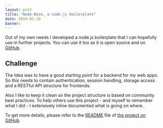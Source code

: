 ```yaml
---
layout: post
title: "Node-Base, a node.js boilerplate"
date: 2014-01-10
banner: 
---
```


Out of my own needs I developed a node.js boilerplate that I can hopefully use in further projects.
You can use it too as it is open source and on [GitHub][nodebasegh].

## Challenge

The Idea was to have a good starting point for a backend for my web apps. 
So this needs to contain authentication, session handling, storage access and a RESTful API structure for frontends.

Also I like to keep it clean so the project structure is based on community best practices.
To help others use this project - and myself to remember what I did - I extensively inline documented what is going on where.

To get more details, please refer to the [README][nodebaseghreadme] file of [the project on GitHub][nodebasegh]. 

[nodebasegh]: https://github.com/rocco/node-base
[nodebaseghreadme]: https://github.com/rocco/node-base/blob/master/README.md
